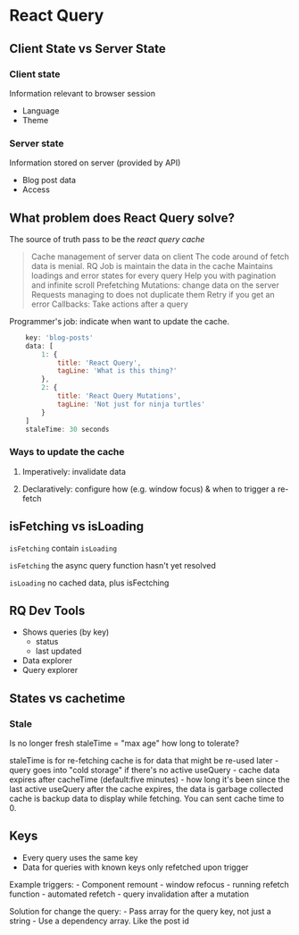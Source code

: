 # React Query

## Client State vs Server State

### Client state

Information relevant to browser session

- Language
- Theme

### Server state

Information stored on server (provided by API)

- Blog post data
- Access

## What problem does React Query solve?

The source of truth pass to be the *react query cache*

> Cache management of server data on client
> The code around of fetch data is menial.
> RQ Job is maintain the data in the cache
> Maintains loadings and error states for every query
> Help you with pagination and infinite scroll
> Prefetching
> Mutations: change data on the server
> Requests managing to does not duplicate them
> Retry if you get an error
> Callbacks: Take actions after a query

Programmer's job: indicate when want to update the cache.

```js
    key: 'blog-posts'
    data: [
        1: {
            title: 'React Query',
            tagLine: 'What is this thing?'
        },
        2: {
            title: 'React Query Mutations',
            tagLine: 'Not just for ninja turtles'
        }
    ]
    staleTime: 30 seconds
```

### Ways to update the cache

1. Imperatively: invalidate data

2. Declaratively: configure how (e.g. window focus) & when to trigger a re-fetch

## isFetching vs isLoading

`isFetching` contain `isLoading`

`isFetching`
the async query function hasn't yet resolved

`isLoading`
no cached data, plus isFectching

## RQ Dev Tools

- Shows queries (by key)
    - status
    - last updated
- Data explorer
- Query explorer

## States vs cachetime

### Stale
Is no longer fresh
staleTime = "max age"
how long to tolerate?

staleTime is for re-fetching
cache is for data that might be re-used later
    - query goes into "cold storage" if there's no active useQuery
    - cache data expires after cacheTime (default:five minutes)
    - how long it's been since the last active useQuery
after the cache expires, the data is garbage collected
cache is backup data to display while fetching. You can sent cache time to 0.

## Keys

- Every query uses the same key
- Data for queries with known keys only refetched upon trigger

Example triggers:
    - Component remount
    - window refocus
    - running refetch function
    - automated refetch
    - query invalidation after a mutation

Solution for change the query:
    - Pass array for the query key, not just a string
    - Use a dependency array. Like the post id 
